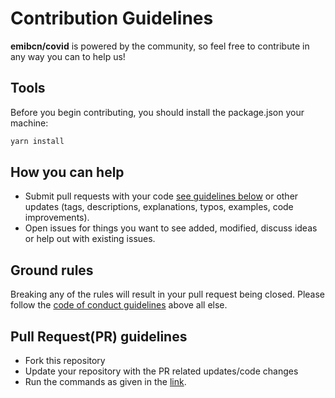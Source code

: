 # Contribution Guidelines

**emibcn/covid** is powered by the community, so feel free to contribute in any way you can to help us!

## Tools

Before you begin contributing, you should install the package.json your machine:

```sh
yarn install
```


## How you can help

- Submit pull requests with your code [see guidelines below](#pull-requestpr-guidelines) or other updates (tags, descriptions, explanations, typos, examples, code improvements).
- Open issues for things you want to see added, modified, discuss ideas or help out with existing issues. 

## Ground rules

Breaking any of the rules will result in your pull request being closed. Please follow the [code of conduct guidelines](https://github.com/emibcn/covid/blob/master/CODE_OF_CONDUCT.md) above all else.


## Pull Request(PR) guidelines

- Fork this repository
- Update your repository with the PR related updates/code changes
- Run the commands as given in the [link](https://github.com/emibcn/covid/blob/master/app/README.md).
